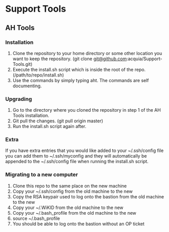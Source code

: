 Support Tools
=============

AH Tools
--------

### Installation

1. Clone the repository to your home directory or some other location you want to keep the repository. (git clone git@github.com:acquia/Support-Tools.git)
2. Execute the install.sh script which is inside the root of the repo. (/path/to/repo/install.sh)
3. Use the commands by simply typing aht. The commands are self documenting.

### Upgrading

1. Go to the directory where you cloned the repository in step 1 of the AH Tools installation.
2. Git pull the changes. (git pull origin master)
3. Run the install.sh script again after.

### Extra

If you have extra entries that you would like added to your ~/.ssh/config file you can add them to ~/.ssh/myconfig and they will automatically be appended to the ~/.ssh/config file when running the install.sh script.

### Migrating to a new computer

1. Clone this repo to the same place on the new machine
1. Copy your ~/.ssh/config from the old machine to the new
1. Copy the RSA keypair used to log onto the bastion from the old machine to the new
1. Copy your ~/.WiKID from the old machine to the new
1. Copy your ~/.bash_profile from the old machine to the new
1. source ~/.bash_profile
1. You should be able to log onto the bastion without an OP ticket
